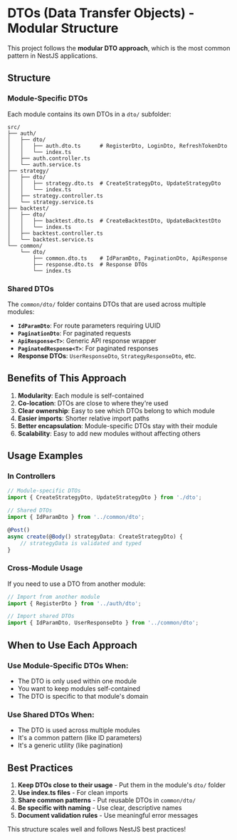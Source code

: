 # DTOs (Data Transfer Objects) - Modular Structure

This project follows the **modular DTO approach**, which is the most common pattern in NestJS applications.

## Structure

### Module-Specific DTOs
Each module contains its own DTOs in a `dto/` subfolder:

```
src/
├── auth/
│   ├── dto/
│   │   ├── auth.dto.ts      # RegisterDto, LoginDto, RefreshTokenDto
│   │   └── index.ts
│   ├── auth.controller.ts
│   └── auth.service.ts
├── strategy/
│   ├── dto/
│   │   ├── strategy.dto.ts  # CreateStrategyDto, UpdateStrategyDto
│   │   └── index.ts
│   ├── strategy.controller.ts
│   └── strategy.service.ts
├── backtest/
│   ├── dto/
│   │   ├── backtest.dto.ts  # CreateBacktestDto, UpdateBacktestDto
│   │   └── index.ts
│   ├── backtest.controller.ts
│   └── backtest.service.ts
└── common/
    └── dto/
        ├── common.dto.ts    # IdParamDto, PaginationDto, ApiResponse
        ├── response.dto.ts  # Response DTOs
        └── index.ts
```

### Shared DTOs
The `common/dto/` folder contains DTOs that are used across multiple modules:

- **`IdParamDto`**: For route parameters requiring UUID
- **`PaginationDto`**: For paginated requests
- **`ApiResponse<T>`**: Generic API response wrapper
- **`PaginatedResponse<T>`**: For paginated responses
- **Response DTOs**: `UserResponseDto`, `StrategyResponseDto`, etc.

## Benefits of This Approach

1. **Modularity**: Each module is self-contained
2. **Co-location**: DTOs are close to where they're used
3. **Clear ownership**: Easy to see which DTOs belong to which module
4. **Easier imports**: Shorter relative import paths
5. **Better encapsulation**: Module-specific DTOs stay with their module
6. **Scalability**: Easy to add new modules without affecting others

## Usage Examples

### In Controllers
```typescript
// Module-specific DTOs
import { CreateStrategyDto, UpdateStrategyDto } from './dto';

// Shared DTOs
import { IdParamDto } from '../common/dto';

@Post()
async create(@Body() strategyData: CreateStrategyDto) {
    // strategyData is validated and typed
}
```

### Cross-Module Usage
If you need to use a DTO from another module:

```typescript
// Import from another module
import { RegisterDto } from '../auth/dto';

// Import shared DTOs
import { IdParamDto, UserResponseDto } from '../common/dto';
```

## When to Use Each Approach

### Use Module-Specific DTOs When:
- The DTO is only used within one module
- You want to keep modules self-contained
- The DTO is specific to that module's domain

### Use Shared DTOs When:
- The DTO is used across multiple modules
- It's a common pattern (like ID parameters)
- It's a generic utility (like pagination)

## Best Practices

1. **Keep DTOs close to their usage** - Put them in the module's `dto/` folder
2. **Use index.ts files** - For clean imports
3. **Share common patterns** - Put reusable DTOs in `common/dto/`
4. **Be specific with naming** - Use clear, descriptive names
5. **Document validation rules** - Use meaningful error messages

This structure scales well and follows NestJS best practices! 